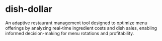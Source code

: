 # dish-dollar
An adaptive restaurant management tool designed to optimize menu offerings by analyzing real-time ingredient costs and dish sales, enabling informed decision-making for menu rotations and profitability.
